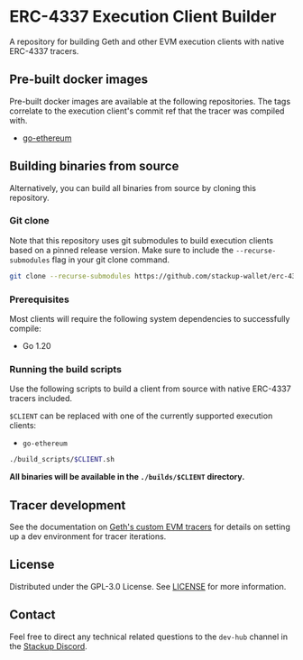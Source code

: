 # ERC-4337 Execution Client Builder

A repository for building Geth and other EVM execution clients with native ERC-4337 tracers.

## Pre-built docker images

Pre-built docker images are available at the following repositories. The tags correlate to the execution client's commit ref that the tracer was compiled with.

- [go-ethereum](https://hub.docker.com/repository/docker/stackupwallet/go-ethereum)

## Building binaries from source

Alternatively, you can build all binaries from source by cloning this repository.

### Git clone

Note that this repository uses git submodules to build execution clients based on a pinned release version. Make sure to include the `--recurse-submodules` flag in your git clone command.

```bash
git clone --recurse-submodules https://github.com/stackup-wallet/erc-4337-execution-client-builder.git
```

### Prerequisites

Most clients will require the following system dependencies to successfully compile:

- Go 1.20

### Running the build scripts

Use the following scripts to build a client from source with native ERC-4337 tracers included.

`$CLIENT` can be replaced with one of the currently supported execution clients:

- `go-ethereum`

```bash
./build_scripts/$CLIENT.sh
```

**All binaries will be available in the `./builds/$CLIENT` directory.**

## Tracer development

See the documentation on [Geth's custom EVM tracers](https://geth.ethereum.org/docs/developers/evm-tracing/custom-tracer) for details on setting up a dev environment for tracer iterations.

## License

Distributed under the GPL-3.0 License. See [LICENSE](./LICENSE) for more information.

## Contact

Feel free to direct any technical related questions to the `dev-hub` channel in the [Stackup Discord](https://discord.gg/VTjJGvMNyW).
